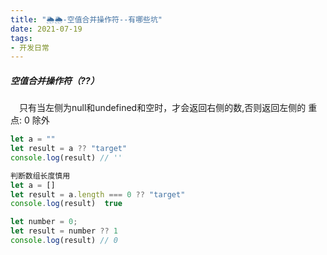 ```yaml
---
title: "🌦🌦-空值合并操作符--有哪些坑"
date: 2021-07-19
tags: 
- 开发日常
---
```

##### 空值合并操作符（??）
　只有当左侧为null和undefined和空时，才会返回右侧的数,否则返回左侧的
    重点: 0 除外
　
```js
let a = ""
let result = a ?? "target"
console.log(result) // ''
```

```js
判断数组长度慎用
let a = []
let result = a.length === 0 ?? "target"
console.log(result)  true
```

```js
let number = 0;
let result = number ?? 1
console.log(result) // 0
```
